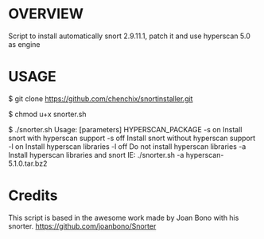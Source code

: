 OVERVIEW
========
Script to install automatically snort 2.9.11.1, patch it and use hyperscan 5.0 as engine

USAGE
=====

$ git clone https://github.com/chenchix/snortinstaller.git

$ chmod u+x snorter.sh

$ ./snorter.sh
Usage: [parameters] HYPERSCAN_PACKAGE
	-s on		Install snort with hyperscan support
	-s off		Install snort without hyperscan support
	-l on		Install hyperscan libraries
	-l off		Do not install hyperscan libraries
	-a		Install hyperscan libraries and snort
IE: ./snorter.sh -a hyperscan-5.1.0.tar.bz2


Credits
=======
This script is based in the awesome work made by Joan Bono with his snorter. 
https://github.com/joanbono/Snorter
